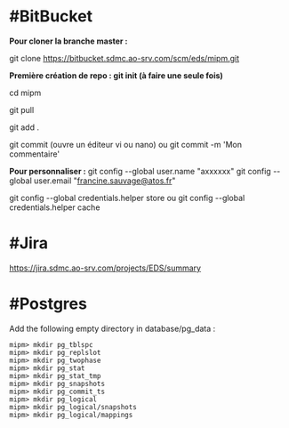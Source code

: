 #BitBucket
==========
**Pour cloner la branche master :**

git clone https://bitbucket.sdmc.ao-srv.com/scm/eds/mipm.git

**Première création de repo : git init (à faire une seule fois)**

cd mipm

git pull

git add .

git commit (ouvre un éditeur vi ou nano)
ou
git commit -m 'Mon commentaire'

**Pour personnaliser :**
git config --global user.name "axxxxxx"
git config --global user.email "francine.sauvage@atos.fr"

git config --global credentials.helper store
ou
git config --global credentials.helper cache

#Jira
======
https://jira.sdmc.ao-srv.com/projects/EDS/summary

#Postgres
=========
Add the following empty directory in database/pg_data :
```
mipm> mkdir pg_tblspc
mipm> mkdir pg_replslot
mipm> mkdir pg_twophase
mipm> mkdir pg_stat
mipm> mkdir pg_stat_tmp
mipm> mkdir pg_snapshots
mipm> mkdir pg_commit_ts
mipm> mkdir pg_logical
mipm> mkdir pg_logical/snapshots
mipm> mkdir pg_logical/mappings

```

